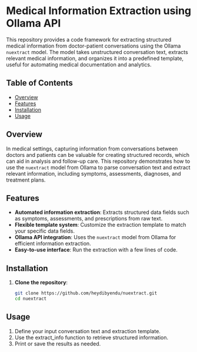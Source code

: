 # Medical Information Extraction using Ollama API

This repository provides a code framework for extracting structured medical information from doctor-patient conversations using the Ollama `nuextract` model. The model takes unstructured conversation text, extracts relevant medical information, and organizes it into a predefined template, useful for automating medical documentation and analytics.

## Table of Contents
- [Overview](#overview)
- [Features](#features)
- [Installation](#installation)
- [Usage](#usage)

## Overview

In medical settings, capturing information from conversations between doctors and patients can be valuable for creating structured records, which can aid in analysis and follow-up care. This repository demonstrates how to use the `nuextract` model from Ollama to parse conversation text and extract relevant information, including symptoms, assessments, diagnoses, and treatment plans.

## Features

- **Automated information extraction**: Extracts structured data fields such as symptoms, assessments, and prescriptions from raw text.
- **Flexible template system**: Customize the extraction template to match your specific data fields.
- **Ollama API integration**: Uses the `nuextract` model from Ollama for efficient information extraction.
- **Easy-to-use interface**: Run the extraction with a few lines of code.

## Installation

1. **Clone the repository**:
   ```bash
   git clone https://github.com/heydibyendu/nuextract.git
   cd nuextract
   ```
## Usage

1. Define your input conversation text and extraction template.
2. Use the extract_info function to retrieve structured information.
3. Print or save the results as needed.
